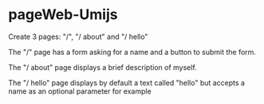 # pageWeb-Umijs

Create 3 pages: "/", "/ about" and "/ hello"

The "/" page has a form asking for a name and a button to submit the form.

The "/ about" page displays a brief description of myself.

The "/ hello" page displays by default a text called "hello" but accepts a name as an optional parameter for example
